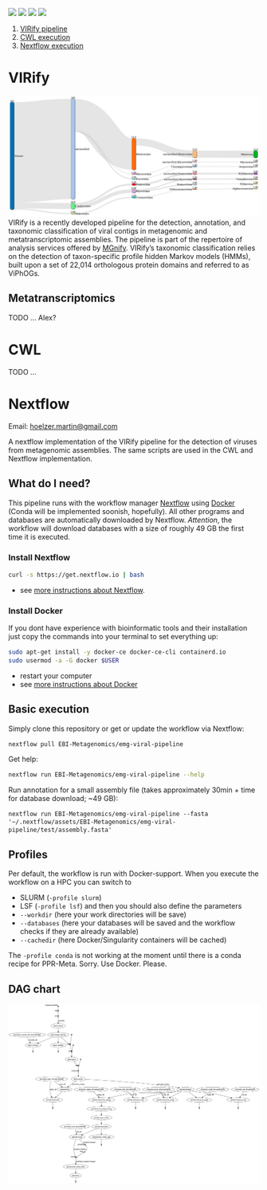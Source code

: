 ![](https://img.shields.io/badge/CWL-v1.0-magenta)
![](https://img.shields.io/badge/nextflow-20.01.0-brightgreen)
![](https://img.shields.io/badge/uses-docker-blue.svg)
![](https://img.shields.io/badge/uses-conda-yellow.svg)

1. [ VIRify pipeline ](#virify)
2. [ CWL execution ](#cwl)
3. [ Nextflow execution ](#nf)

<a name="virify"></a>

# VIRify
![Sankey plot](nextflow/figures/sankey.png)
VIRify is a recently developed pipeline for the detection, annotation, and taxonomic classification of viral contigs in metagenomic and metatranscriptomic assemblies. The pipeline is part of the repertoire of analysis services offered by [MGnify](https://www.ebi.ac.uk/metagenomics/). VIRify’s taxonomic classification relies on the detection of taxon-specific profile hidden Markov models (HMMs), built upon a set of 22,014 orthologous protein domains and referred to as ViPhOGs. 

## Metatranscriptomics

TODO ... Alex? 

<a name="cwl"></a>

# CWL

TODO ...

<a name="nf"></a>

# Nextflow
Email: hoelzer.martin@gmail.com

A nextflow implementation of the VIRify pipeline for the detection of viruses from metagenomic assemblies. The same scripts are used in the CWL and Nextflow implementation. 

## What do I need?

This pipeline runs with the workflow manager [Nextflow](https://www.nextflow.io/) using [Docker](https://docs.docker.com/v17.09/engine/installation/linux/docker-ce/ubuntu/#install-docker-ce) (Conda will be implemented soonish, hopefully). All other programs and databases are automatically downloaded by Nextflow. _Attention_, the workflow will download databases with a size of roughly 49 GB the first time it is executed. 

### Install Nextflow
```bash
curl -s https://get.nextflow.io | bash
```
* see [more instructions about Nextflow](https://www.nextflow.io/). 

### Install Docker
If you dont have experience with bioinformatic tools and their installation just copy the commands into your terminal to set everything up:
```bash
sudo apt-get install -y docker-ce docker-ce-cli containerd.io
sudo usermod -a -G docker $USER
```
* restart your computer
* see [more instructions about Docker](https://docs.docker.com/v17.09/engine/installation/linux/docker-ce/ubuntu/#install-docker-ce)


## Basic execution

Simply clone this repository or get or update the workflow via Nextflow:
```bash
nextflow pull EBI-Metagenomics/emg-viral-pipeline
```

Get help:
```bash
nextflow run EBI-Metagenomics/emg-viral-pipeline --help
```

Run annotation for a small assembly file (takes approximately 30min + time for database download; ~49 GB):
````
nextflow run EBI-Metagenomics/emg-viral-pipeline --fasta '~/.nextflow/assets/EBI-Metagenomics/emg-viral-pipeline/test/assembly.fasta'
````

## Profiles

Per default, the workflow is run with Docker-support. When you execute the workflow on a HPC you can switch to 
* SLURM (``-profile slurm``)
* LSF (``-profile lsf``)
and then you should also define the parameters
* `--workdir` (here your work directories will be save)
* `--databases` (here your databases will be saved and the workflow checks if they are already available)
* `--cachedir` (here Docker/Singularity containers will be cached)

The `-profile conda` is not working at the moment until there is a conda recipe for PPR-Meta. Sorry. Use Docker. Please. 

## DAG chart

![DAG chart](nextflow/figures/chart.png)

